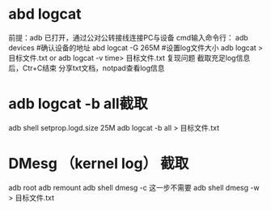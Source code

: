 # abd logcat
前提：adb 已打开，通过公对公转接线连接PC与设备
cmd输入命令行：
adb devices #确认设备的地址
abd logcat -G 265M #设置log文件大小
adb logcat > 目标文件.txt   or  adb logcat -v time> 目标文件.txt
复现问题
截取充足log信息后，Ctr+C结束
分享txt文档，notpad查看log信息


# adb logcat -b all截取
adb shell setprop.logd.size 25M
adb logcat -b all > 目标文件.txt

# DMesg （kernel log） 截取
adb root
adb remount
adb shell dmesg -c   这一步不需要
adb shell dmesg -w > 目标文件.txt 
